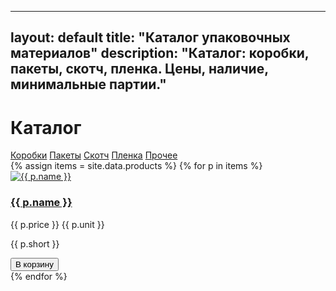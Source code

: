 
---
layout: default
title: "Каталог упаковочных материалов"
description: "Каталог: коробки, пакеты, скотч, пленка. Цены, наличие, минимальные партии."
---

<h1>Каталог</h1>

<nav class="cats mb-4">
  <a href="{{ site.baseurl }}/katalog/korobki/">Коробки</a>
  <a href="{{ site.baseurl }}/katalog/pakety/">Пакеты</a>
  <a href="{{ site.baseurl }}/katalog/skotch/">Скотч</a>
  <a href="{{ site.baseurl }}/katalog/plenka/">Пленка</a>
  <a href="{{ site.baseurl }}/katalog/prochie/">Прочее</a>
</nav>

<div class="grid">
{% assign items = site.data.products %}
{% for p in items %}
  <div class="card">
    <a href="{{ site.baseurl }}/katalog/{{ p.category }}/{{ p.slug }}/">
      <img src="{{ site.baseurl }}{{ p.images | first }}" alt="{{ p.name }}">
      <h3>{{ p.name }}</h3>
    </a>
    <p class="price">{{ p.price }} {{ p.unit }}</p>
    <p class="short">{{ p.short }}</p>
    <button class="btn btn-gradient mt-2 add-to-cart" data-sku="{{ p.sku }}" data-name="{{ p.name }}" data-price="{{ p.price }}">В корзину</button>
  </div>
{% endfor %}
</div>
